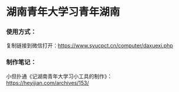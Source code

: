 # 湖南青年大学习青年湖南
### 使用方式：
复制链接到微信打开：https://www.syucpct.cn/computer/daxuexi.php
### 制作笔记：
小但扑通《记湖南青年大学习小工具的制作》：https://heyijian.com/archives/153/
